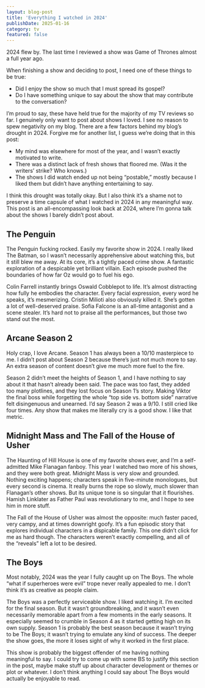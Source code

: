 ```yaml
---
layout: blog-post
title: 'Everything I watched in 2024'
publishDate: 2025-01-16
category: tv
featured: false
---
```


2024 flew by. The last time I reviewed a show was Game of Thrones almost a full year ago.

When finishing a show and deciding to post, I need one of these things to be true:

- Did I enjoy the show so much that I must spread its gospel?
- Do I have something unique to say about the show that may contribute to the conversation?

I’m proud to say, these have held true for the majority of my TV reviews so far. I genuinely only want to post about shows I loved. I see no reason to spew negativity on my blog.
There are a few factors behind my blog’s drought in 2024. Forgive me for another list, I guess we’re doing that in this post:

- My mind was elsewhere for most of the year, and I wasn’t exactly motivated to write.
- There was a distinct lack of fresh shows that floored me. (Was it the writers’ strike? Who knows.)
- The shows I did watch ended up not being “postable,” mostly because I liked them but didn’t have anything entertaining to say.

I think this drought was totally okay. But I also think it’s a shame not to preserve a time capsule of what I watched in 2024 in any meaningful way. This post is an all-encompassing look back at 2024, where I’m gonna talk about the shows I barely didn’t post about.

## The Penguin

The Penguin fucking rocked. Easily my favorite show in 2024. I really liked The Batman, so I wasn’t necessarily apprehensive about watching this, but it still blew me away. At its core, it’s a tightly paced crime show. A fantastic exploration of a despicable yet brilliant villain. Each episode pushed the boundaries of how far Oz would go to fuel his ego.

Colin Farrell instantly brings Oswald Cobblepot to life. It’s almost distracting how fully he embodies the character. Every facial expression, every word he speaks, it’s mesmerizing. Cristin Milioti also obviously killed it. She’s gotten a lot of well-deserved praise. Sofia Falcone is an all-time antagonist and a scene stealer. It’s hard not to praise all the performances, but those two stand out the most.

## Arcane Season 2

Holy crap, I love Arcane. Season 1 has always been a 10/10 masterpiece to me. I didn’t post about Season 2 because there’s just not much more to say. An extra season of content doesn’t give me much more fuel to the fire.

Season 2 didn’t meet the heights of Season 1, and I have nothing to say about it that hasn’t already been said. The pace was too fast, they added too many plotlines, and they lost focus on Season 1’s story. Making Viktor the final boss while forgetting the whole “top side vs. bottom side” narrative felt disingenuous and unearned.
I’d say Season 2 was a 9/10. I still cried like four times. Any show that makes me literally cry is a good show. I like that metric.

## Midnight Mass and The Fall of the House of Usher

The Haunting of Hill House is one of my favorite shows ever, and I’m a self-admitted Mike Flanagan fanboy. This year I watched two more of his shows, and they were both great.
Midnight Mass is very slow and grounded. Nothing exciting happens; characters speak in five-minute monologues, but every second is cinema. It really burns the rope so slowly, much slower than Flanagan’s other shows. But its unique tone is so singular that it flourishes. Hamish Linklater as Father Paul was revolutionary to me, and I hope to see him in more stuff.

The Fall of the House of Usher was almost the opposite: much faster paced, very campy, and at times downright goofy. It’s a fun episodic story that explores individual characters in a dispicable family. This one didn’t click for me as hard though. The characters weren’t exactly compelling, and all of the “reveals” left a lot to be desired.

## The Boys

Most notably, 2024 was the year I fully caught up on The Boys. The whole “what if superheroes were evil” trope never really appealed to me. I don’t think it’s as creative as people claim.

The Boys was a perfectly serviceable show. I liked watching it. I’m excited for the final season. But it wasn’t groundbreaking, and it wasn’t even necessarily memorable apart from a few moments in the early seasons. It especially seemed to crumble in Season 4 as it started getting high on its own supply. Season 1 is probably the best season because it wasn’t trying to be The Boys; it wasn’t trying to emulate any kind of success. The deeper the show goes, the more it loses sight of why it worked in the first place.

This show is probably the biggest offender of me having nothing meaningful to say. I could try to come up with some BS to justify this section in the post, maybe make stuff up about character development or themes or plot or whatever. I don’t think anything I could say about The Boys would actually be enjoyable to read.
